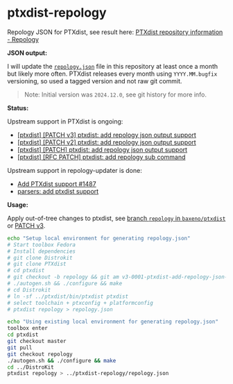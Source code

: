 # ptxdist-repology

Repology JSON for PTXdist, see result here: [PTXdist repository information - Repology](https://repology.org/repository/ptxdist)

**JSON output:**

I will update the [`repology.json`](https://github.com/baxeno/ptxdist-repology/blob/main/repology.json) file in this repository at least once a month but likely more often.
PTXdist releases every month using `YYYY.MM.bugfix` versioning, so used a tagged version and not raw git commit.

> Note: Initial version was `2024.12.0`, see git history for more info.

**Status:**

Upstream support in PTXdist is ongoing:

- [[ptxdist] [PATCH v3] ptxdist: add repology json output support](https://www.mail-archive.com/ptxdist@pengutronix.de/msg26235.html)
- [[ptxdist] [PATCH v2] ptxdist: add repology json output support](https://www.mail-archive.com/ptxdist@pengutronix.de/msg26107.html)
- [[ptxdist] [PATCH] ptxdist: add repology json output support](https://www.mail-archive.com/ptxdist@pengutronix.de/msg25354.html)
- [[ptxdist] [RFC PATCH] ptxdist: add repology sub command](https://www.mail-archive.com/ptxdist@pengutronix.de/msg25341.html)

Upstream support in repology-updater is done:

- [Add PTXdist support #1487](https://github.com/repology/repology-updater/issues/1487)
- [parsers: add ptxdist support](https://github.com/repology/repology-updater/pull/1488)

**Usage:**

Apply out-of-tree changes to ptxdist, see [branch `repology` in `baxeno/ptxdist`](https://github.com/baxeno/ptxdist/tree/repology) or [PATCH v3](v3-0001-ptxdist-add-repology-json-output-support.patch).

```bash
echo "Setup local environment for generating repology.json"
# Start toolbox Fedora
# Install dependencies
# git clone Distrokit
# git clone PTXdist
# cd ptxdist
# git checkout -b repology && git am v3-0001-ptxdist-add-repology-json-output-support.patch
# ./autogen.sh && ./configure && make
# cd Distrokit
# ln -sf ../ptxdist/bin/ptxdist ptxdist
# select toolchain + ptxconfig + platformconfig
# ptxdist repology > repology.json

echo "Using existing local environment for generating repology.json"
toolbox enter
cd ptxdist
git checkout master
git pull
git checkout repology
./autogen.sh && ./configure && make
cd ../DistroKit
ptxdist repology > ../ptxdist-repology/repology.json
```

